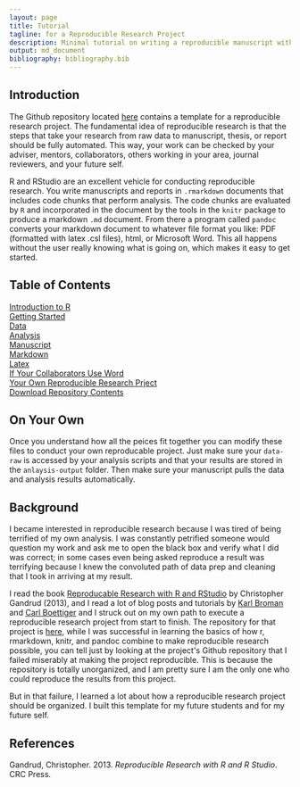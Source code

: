 ```yaml
---
layout: page
title: Tutorial
tagline: for a Reproducible Research Project
description: Minimal tutorial on writing a reproducible manuscript with R, and RStudio
output: md_document
bibliography: bibliography.bib
---
```



<!-- After knitting, paste the yaml header above  -->

Introduction
------------

The Github repository located
[here](https://github.com/mindymallory/research-project-template)
contains a template for a reproducible research project. The fundamental
idea of reproducible research is that the steps that take your research
from raw data to manuscript, thesis, or report should be fully
automated. This way, your work can be checked by your adviser, mentors,
collaborators, others working in your area, journal reviewers, and your
future self.

R and RStudio are an excellent vehicle for conducting reproducible
research. You write manuscripts and reports in `.rmarkdown` documents
that includes code chunks that perform analysis. The code chunks are
evaluated by `R` and incorporated in the document by the tools in the
`knitr` package to produce a markdown `.md` document. From there a
program called `pandoc` converts your markdown document to whatever file
format you like: PDF (formatted with latex .csl files), html, or
Microsoft Word. This all happens without the user really knowing what is
going on, which makes it easy to get started.

Table of Contents
-----------------

[Introduction to R](/research-project-template/intro-to-r)  
[Getting Started](/research-project-template/getting-started)  
[Data](/research-project-template/data-raw)  
[Analysis](/research-project-template/analysis)  
[Manuscript](/research-project-template/manuscript)  
[Markdown](/research-project-template/markdown)  
[Latex](/research-project-template/latex)  
[If Your Collaborators Use Word](/research-project-template/need-word)  
[Your Own Reproducible Research Prject](on-your-own)  
[Download Repository
Contents](https://github.com/mindymallory/research-project-template/tree/master)

On Your Own
-----------

Once you understand how all the peices fit together you can modify these
files to conduct your own reproducable project. Just make sure your
`data-raw` is accessed by your analysis scripts and that your results
are stored in the `anlaysis-output` folder. Then make sure your
manuscript pulls the data and analysis results automatically.

Background
----------

I became interested in reproducible research because I was tired of
being terrified of my own analysis. I was constantly petrified someone
would question my work and ask me to open the black box and verify what
I did was correct; in some cases even being asked reproduce a result was
terrifying because I knew the convoluted path of data prep and cleaning
that I took in arriving at my result.

I read the book [Reproducable Research with R and
RStudio](http://www.amazon.com/Reproducible-Research-Studio-Chapman-Hall/dp/1466572841)
by Christopher Gandrud (2013), and I read a lot of blog posts and
tutorials by [Karl Broman](http://kbroman.org/pages/software.html) and
[Carl
Boettiger](http://www.carlboettiger.info/2012/05/06/research-workflow.html)
and I struck out on my own path to execute a reproducible research
project from start to finish. The repository for that project is
[here](https://github.com/mindymallory/BBOBAS), while I was successful
in learning the basics of how r, rmarkdown, knitr, and pandoc combine to
make reproducible research possible, you can tell just by looking at the
project's Github repository that I failed miserably at making the
project reproducible. This is because the repository is totally
unorganized, and I am pretty sure I am the only one who could reproduce
the results from this project.

But in that failure, I learned a lot about how a reproducible research
project should be organized. I built this template for my future
students and for my future self.

References
----------

Gandrud, Christopher. 2013. *Reproducible Research with R and R Studio*.
CRC Press.
